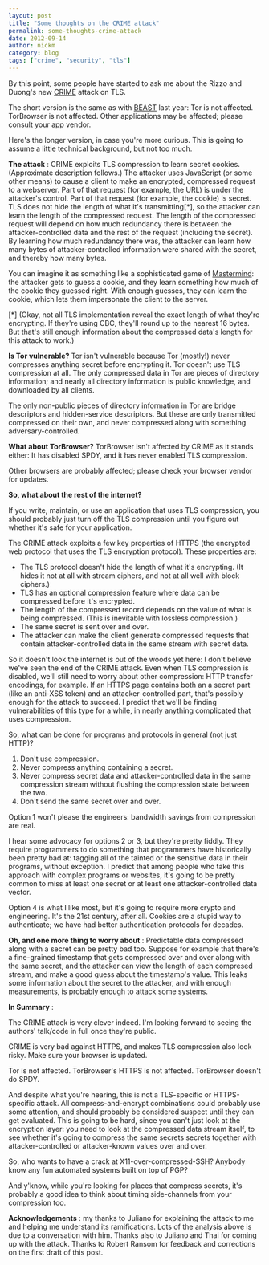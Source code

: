 ```yaml
---
layout: post
title: "Some thoughts on the CRIME attack"
permalink: some-thoughts-crime-attack
date: 2012-09-14
author: nickm
category: blog
tags: ["crime", "security", "tls"]
---
```


By this point, some people have started to ask me about the Rizzo and Duong's new [CRIME](http://www.ekoparty.org//2012/juliano-rizzo.php) attack on TLS.

The short version is the same as with [BEAST](https://blog.torproject.org/blog/tor-and-beast-ssl-attack) last year: Tor is not affected. TorBrowser is not affected. Other applications may be affected; please consult your app vendor.

Here's the longer version, in case you're more curious. This is going to assume a little technical background, but not too much.

**The attack** : CRIME exploits TLS compression to learn secret cookies. (Approximate description follows.) The attacker uses JavaScript (or some other means) to cause a client to make an encrypted, compressed request to a webserver. Part of that request (for example, the URL) is under the attacker's control. Part of that request (for example, the cookie) is secret. TLS does not hide the length of what it's transmitting[\*], so the attacker can learn the length of the compressed request. The length of the compressed request will depend on how much redundancy there is between the attacker-controlled data and the rest of the request (including the secret). By learning how much redundancy there was, the attacker can learn how many bytes of attacker-controlled information were shared with the secret, and thereby how many bytes.

You can imagine it as something like a sophisticated game of [Mastermind](http://en.wikipedia.org/wiki/Mastermind_(board_game)): the attacker gets to guess a cookie, and they learn something how much of the cookie they guessed right. With enough guesses, they can learn the cookie, which lets them impersonate the client to the server.

[\*] (Okay, not all TLS implementation reveal the exact length of what they're encrypting. If they're using CBC, they'll round up to the nearest 16 bytes. But that's still enough information about the compressed data's length for this attack to work.)

**Is Tor vulnerable?** Tor isn't vulnerable because Tor (mostly!) never compresses anything secret before encrypting it. Tor doesn't use TLS compression at all. The only compressed data in Tor are pieces of directory information; and nearly all directory information is public knowledge, and downloaded by all clients.

The only non-public pieces of directory information in Tor are bridge descriptors and hidden-service descriptors. But these are only transmitted compressed on their own, and never compressed along with something adversary-controlled.

**What about TorBrowser?** TorBrowser isn't affected by CRIME as it stands either: It has disabled SPDY, and it has never enabled TLS compression.

Other browsers are probably affected; please check your browser vendor for updates.

**So, what about the rest of the internet?**

If you write, maintain, or use an application that uses TLS compression, you should probably just turn off the TLS compression until you figure out whether it's safe for your application.

The CRIME attack exploits a few key properties of HTTPS (the encrypted web protocol that uses the TLS encryption protocol). These properties are:

- The TLS protocol doesn't hide the length of what it's encrypting. (It hides it not at all with stream ciphers, and not at all well with block ciphers.)
- TLS has an optional compression feature where data can be compressed before it's encrypted.
- The length of the compressed record depends on the value of what is being compressed. (This is inevitable with lossless compression.)
- The same secret is sent over and over.
- The attacker can make the client generate compressed requests that contain attacker-controlled data in the same stream with secret data.

So it doesn't look the internet is out of the woods yet here: I don't believe we've seen the end of the CRIME attack. Even when TLS compression is disabled, we'll still need to worry about other compression: HTTP transfer encodings, for example. If an HTTPS page contains both an a secret part (like an anti-XSS token) and an attacker-controlled part, that's possibly enough for the attack to succeed. I predict that we'll be finding vulnerabilities of this type for a while, in nearly anything complicated that uses compression.

So, what can be done for programs and protocols in general (not just HTTP)?

1. Don't use compression.
2. Never compress anything containing a secret.
3. Never compress secret data and attacker-controlled data in the same compression stream without flushing the compression state between the two.
4. Don't send the same secret over and over.

Option 1 won't please the engineers: bandwidth savings from compression are real.

I hear some advocacy for options 2 or 3, but they're pretty fiddly. They require programmers to do something that programmers have historically been pretty bad at: tagging all of the tainted or the sensitive data in their programs, without exception. I predict that among people who take this approach with complex programs or websites, it's going to be pretty common to miss at least one secret or at least one attacker-controlled data vector.

Option 4 is what I like most, but it's going to require more crypto and engineering. It's the 21st century, after all. Cookies are a stupid way to authenticate; we have had better authentication protocols for decades.

**Oh, and one more thing to worry about** : Predictable data compressed along with a secret can be pretty bad too. Suppose for example that there's a fine-grained timestamp that gets compressed over and over along with the same secret, and the attacker can view the length of each compresed stream, and make a good guess about the timestamp's value. This leaks some information about the secret to the attacker, and with enough measurements, is probably enough to attack some systems.

**In Summary** :

The CRIME attack is very clever indeed. I'm looking forward to seeing the authors' talk/code in full once they're public.

CRIME is very bad against HTTPS, and makes TLS compression also look risky. Make sure your browser is updated.

Tor is not affected. TorBrowser's HTTPS is not affected. TorBrowser doesn't do SPDY.

And despite what you're hearing, this is not a TLS-specific or HTTPS-specific attack. All compress-and-encrypt combinations could probably use some attention, and should probably be considered suspect until they can get evaluated. This is going to be hard, since you can't just look at the encryption layer: you need to look at the compressed data stream itself, to see whether it's going to compress the same secrets secrets together with attacker-controlled or attacker-known values over and over.

So, who wants to have a crack at X11-over-compressed-SSH? Anybody know any fun automated systems built on top of PGP?

And y'know, while you're looking for places that compress secrets, it's probably a good idea to think about timing side-channels from your compression too.

**Acknowledgements** : my thanks to Juliano for explaining the attack to me and helping me understand its ramifications. Lots of the analysis above is due to a conversation with him. Thanks also to Juliano and Thai for coming up with the attack. Thanks to Robert Ransom for feedback and corrections on the first draft of this post.

